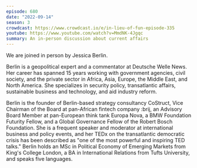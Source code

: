 ```yaml
---
episode: 680
date: "2022-09-14"
season: 3
crowdcast: https://www.crowdcast.io/e/in-lieu-of-fun-episode-335
youtube: https://www.youtube.com/watch?v=MmdNK-4Jgqc
summary: An in-person discussion about current affairs
---
```

We are joined in person by Jessica Berlin.

Berlin is a geopolitical expert and a commentator at Deutsche Welle News. Her career has spanned 15 years working with government agencies, civil society, and the private sector in Africa, Asia, Europe, the Middle East, and North America. She specializes in security policy, transatlantic affairs, sustainable business and technology, and aid industry reform.

Berlin is the founder of Berlin-based strategy consultancy CoStruct, Vice Chairman of the Board at pan-African fintech company :brij, an Advisory Board Member at pan-European think tank Europa Nova, a BMW Foundation Futurity Fellow, and a Global Governance Fellow of the Robert Bosch Foundation. She is a frequent speaker and moderator at international business and policy events, and her TEDx on the transatlantic democratic crisis has been described as "one of the most powerful and inspiring TED talks." Berlin holds an MSc in Political Economy of Emerging Markets from King's College London, a BA in International Relations from Tufts University, and speaks five languages.
